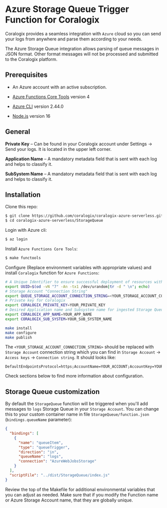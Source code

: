 # Azure Storage Queue Trigger Function for Coralogix

Coralogix provides a seamless integration with ``Azure`` cloud so you can send your logs from anywhere and parse them according to your needs.

The Azure Storage Queue integration allows parsing of queue messages in JSON format. Other format messages will not be processed and submitted to the Coralogix platform.

## Prerequisites

* An Azure account with an active subscription.

* [Azure Functions Core Tools](https://docs.microsoft.com/en-us/azure/azure-functions/functions-run-local#v2) version 4

* [Azure CLI](https://docs.microsoft.com/en-us/cli/azure/install-azure-cli) version 2.44.0

* [Node.js](https://nodejs.org/) version 16

## General

**Private Key** – Can be found in your Coralogix account under Settings -> Send your logs. It is located in the upper left corner.

**Application Name** – A mandatory metadata field that is sent with each log and helps to classify it.

**SubSystem Name** – A mandatory metadata field that is sent with each log and helps to classify it.

## Installation

Clone this repo:

```bash
$ git clone https://github.com/coralogix/coralogix-azure-serverless.git
$ cd coralogix-azure-serverless/StorageQueue
```

Login with Azure cli:

```bash
$ az login
```

Install ``Azure Functions Core Tools``:

```bash
$ make functools
```

Configure (Replace environment variables with appropriate values) and install ``Coralogix`` function for ``Azure Functions``:

```bash
# A Unique Identifier to ensure successful deployment of resources with universally unique requirements
export UUID=$(od -vN "7" -An -tx1 /dev/urandom|tr -d " \n"; echo)
# Storage Account "Connection String"
export QUEUE_STORAGE_ACCOUNT_CONNECTION_STRING=<YOUR_STORAGE_ACCOUNT_CONNECTION_STRING>
# Private key for Coralogix
export CORALOGIX_PRIVATE_KEY=YOUR_PRIVATE_KEY
# Desired Application name and Subsystem name for ingested Storage Queue messages
export CORALOGIX_APP_NAME=YOUR_APP_NAME
export CORALOGIX_SUB_SYSTEM=YOUR_SUB_SYSTEM_NAME

make install
make configure
make publish
```

The ``<YOUR_STORAGE_ACCOUNT_CONNECTION_STRING>`` should be replaced with ``Storage Account`` connection string which you can find in ``Storage Account`` -> ``Access keys`` -> ``Connection string``. It should looks like:

```
DefaultEndpointsProtocol=https;AccountName=YOUR_ACCOUNT;AccountKey=YOUR_ACCOUNT_KEY;EndpointSuffix=core.windows.net
```

Check sections below to find more information about configuration.

## Storage Queue customization

By default the ``StorageQueue`` function will be triggered when you'll add messages to ``logs`` Storage Queue in your ``Storage Account``. You can change this to your custom container name in file ``StorageQueue/function.json`` (``bindings.queueName`` parameter):

```json
{
  "bindings": [
    {
      "name": "queueItem",
      "type": "queueTrigger",
      "direction": "in",
      "queueName": "logs",
      "connection": "AzureWebJobsStorage"
    }
  ],
  "scriptFile": "../dist/StorageQueue/index.js"
}
```

Review the top of the Makefile for additional environmental variables that you can adjust as needed. Make sure that if you modify the Function name or Azure Storage Account name, that they are globally unique.
